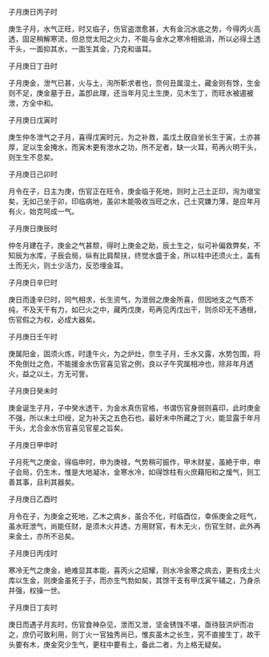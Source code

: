 子月庚日丙子时

庚生子月，水气正旺，时又临子，伤官盗泄愈甚，大有金沉水底之势，今得丙火高透，固足稍解寒流，但总觉太阳之火力，不能与金水之寒冷相抵消，所以必得土透干头，一面抑其水，一面生其金，乃克和谐耳。

子月庚日丁丑时

子月庚金，泄气已甚，火与土，洵所靳求者也，奈何丑属湿土，藏金则有馀，生金则不足，庚金墓于丑，盖卽此理，还当年月见土生庚，见木生丁，而旺水被遏被泄，方全中和。

子月庚日戊寅时

庚生仲冬泄气之子月，喜得戊寅时元，为之补救，盖戊土旣自坐长生于寅，土亦甚厚，足以生金掩水，而寅木更有泄水之功，所不足者，缺一火耳，苟再火明干头，则生生不息矣。

子月庚日己卯时

月令在子，日主为庚，伤官正在旺令，庚金临于死地，则时上己土正印，洵为瓌宝矣，无如己坐于卯，印临病地，虽卯木能吸收当旺之水，己土究嫌力薄，是应年月有火，始克呵成一气。

子月庚日庚辰时

仲冬月建在子，庚金之气甚颓，得时上庚金之助，辰土生之，似可补偏救弊矣，不知辰为水库，子辰会局，纵有比肩帮扶，终觉水盛于金，所以柱中还须火土，盖有土而无火，则土少活力，反恐埋金耳。

子月庚日辛巳时

庚日而逢辛巳时，同气相求，长生资气，为泄弱之庚金所喜，但因地支之气质不纯，不及天干有力，如巳火之中，藏丙戊庚，苟再见丙戊出干，则杀印无不通根，伤官假之为权，必成大器矣。

子月庚日壬午时

庚属阳金，固须火炼，时逢午火，为之炉灶，奈生子月，壬水又露，水势包围，将不免倒灶之危，不能援金水伤官喜见官之例，良以子午究属相冲也，除非年月透火，益之以土，方无可訾。

子月庚日癸未时

庚金诞生子月，子中癸水透干，为金水真伤官格，书谓伤官身弱则喜印，此时庚金不强，所以未土印绶，足为补天之五色石也，最好未中所藏之丁火，能显露于年月干头，尤合金水伤官喜见官星之旨矣。

子月庚日甲申时

子月死气之庚金，得临申时，申为庚禄，气势稍可振作，甲木财星，虽絶于申，申子会局，仍生木，惟是大地凝冰，金寒水冷，如得馀柱有火庶藉阳和之煖气，则工善其事，且利其器矣。

子月庚日乙酉时

月令在子，为庚金之死地，乙木之病乡，虽合不化，时临酉位，幸係庚金之旺气，虽水旺泄气，尚能任财，是须木火并透，方用财官，有木无火，伤官生财，此外再来金土，亦所不忌矣。

子月庚日丙戌时

寒冷无气之庚金，絶难显其本能，喜丙火之炤耀，则水冷金寒之病去，更有戌土火库以生金，则庚金虽死于子，而亦生气勃如矣，其馀干支有甲戊寅午辅之，乃身杀并强，权操一世。

子月庚日丁亥时

庚日而遇子月亥时，伤官食神杂见，泄而又泄，坚金锈蚀不堪，亟待鼓洪炉而冶之，庶仍可致利用，则丁火一官独秀尚已，惟亥虽木之长生，究不直接生丁，故干头要有木，庚金究少生气，更柱中要有土，备此二者，为上格无疑矣。

